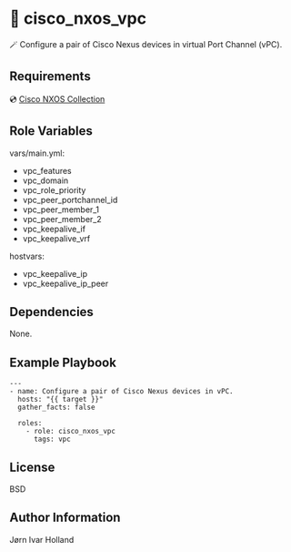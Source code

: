 👯 cisco\_nxos\_vpc
===================

🪄 Configure a pair of Cisco Nexus devices in virtual Port Channel (vPC).

Requirements
------------

💿 [Cisco NXOS Collection](https://galaxy.ansible.com/cisco/nxos)

Role Variables
--------------

vars/main.yml:
- vpc\_features
- vpc\_domain
- vpc\_role\_priority
- vpc\_peer\_portchannel\_id
- vpc\_peer\_member\_1
- vpc\_peer\_member\_2
- vpc\_keepalive\_if
- vpc\_keepalive\_vrf

hostvars:
- vpc\_keepalive\_ip
- vpc\_keepalive\_ip\_peer

Dependencies
------------

None.

Example Playbook
----------------

    ---
    - name: Configure a pair of Cisco Nexus devices in vPC.
      hosts: "{{ target }}"
      gather_facts: false

      roles:
        - role: cisco_nxos_vpc
          tags: vpc

License
-------

BSD

Author Information
------------------

Jørn Ivar Holland
